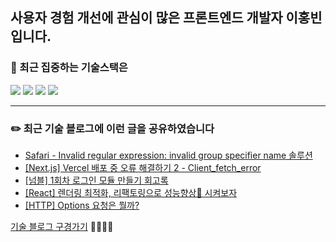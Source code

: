 
## 사용자 경험 개선에 관심이 많은 프론트엔드 개발자 이홍빈입니다.
### 🎯 최근 집중하는 기술스택은 
<div>
  <img src="https://img.shields.io/badge/JavaScript-yellow?style=for-the-badge&logo=TypeScript&logoColor=black">
  <img src="https://img.shields.io/badge/TypeScript-blue?style=for-the-badge&logo=TypeScript&logoColor=black">
  <img src="https://img.shields.io/badge/React.js-skyblue?style=for-the-badge&logo=React&logoColor=black">
  <img src="https://img.shields.io/badge/Next.js-black?style=for-the-badge&logo=Next.js&logoColor=white">
</div>

<!--
[![Anurag's GitHub stats](https://github-readme-stats.vercel.app/api?username=Hong-been)](https://github.com/anuraghazra/github-readme-stats)
**Hong-been/Hong-been** is a ✨ _special_ ✨ repository because its `README.md` (this file) appears on your GitHub profile.

Here are some ideas to get you started:

- 🔭 I’m currently working on ...
- 🔭 I’m currently learning Refactoring
- 👯 I’m looking to collaborate on ...
- 🤔 I’m looking for help with ...
- 💬 Ask me about ...
- 📫 How to reach me: ...
- 😄 Pronouns: ...
- ⚡ Fun fact: ...
-->

---

### ✏️ 최근 기술 블로그에 이런 글을 공유하였습니다
<!-- https://github.com/gautamkrishnar/blog-post-workflow -->
<!-- BLOG-POST-LIST:START -->
- [Safari - Invalid regular expression: invalid group specifier name 솔루션](https://velog.io/@awesome-hong/Safari-Invalid-regular-expression-invalid-group-specifier-name-%EC%86%94%EB%A3%A8%EC%85%98)
- [[Next.js] Vercel 배포 중 오류 해결하기 2 - Client_fetch_error](https://velog.io/@awesome-hong/vercel)
- [[넘블] 1회차 로그인 모듈 만들기 회고록](https://velog.io/@awesome-hong/%EB%84%98%EB%B8%94-1%ED%9A%8C%EC%B0%A8-%EB%A1%9C%EA%B7%B8%EC%9D%B8-%EB%AA%A8%EB%93%88-%EB%A7%8C%EB%93%A4%EA%B8%B0-%ED%9A%8C%EA%B3%A0%EB%A1%9D)
- [[React] 렌더링 최적화, 리팩토링으로 성능향상🎯 시켜보자](https://velog.io/@awesome-hong/React-%EB%A0%8C%EB%8D%94%EB%A7%81-%EC%B5%9C%EC%A0%81%ED%99%94-%EB%A6%AC%ED%8C%A9%ED%86%A0%EB%A7%81%EC%9C%BC%EB%A1%9C-%EC%84%B1%EB%8A%A5%ED%96%A5%EC%83%81-%EC%8B%9C%EC%BC%9C%EB%B3%B4%EC%9E%90)
- [[HTTP] Options 요청은 뭘까?](https://velog.io/@awesome-hong/HTTP-Options-%EC%9A%94%EC%B2%AD%EC%9D%80-%EB%AD%98%EA%B9%8C)
<!-- BLOG-POST-LIST:END -->
[기술 블로그 구경가기](https://velog.io/@awesome-hong)  🏃🏻‍♀️💨
